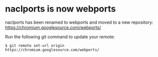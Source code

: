 naclports is now webports
=========================

naclports has been renamed to webports and moved to a new
repository: https://chromium.googlesource.com/webports/

Run the following git command to update your remote:

```
$ git remote set-url origin https://chromium.googlesource.com/webports/
```
